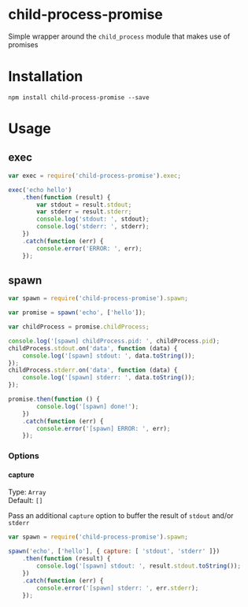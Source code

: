 child-process-promise
=====================

Simple wrapper around the `child_process` module that makes use of promises

# Installation
```
npm install child-process-promise --save
```

# Usage

## exec
```javascript
var exec = require('child-process-promise').exec;

exec('echo hello')
    .then(function (result) {
        var stdout = result.stdout;
        var stderr = result.stderr;
        console.log('stdout: ', stdout);
        console.log('stderr: ', stderr);
    })
    .catch(function (err) {
        console.error('ERROR: ', err);
    });
```

## spawn
```javascript
var spawn = require('child-process-promise').spawn;

var promise = spawn('echo', ['hello']);

var childProcess = promise.childProcess;

console.log('[spawn] childProcess.pid: ', childProcess.pid);
childProcess.stdout.on('data', function (data) {
    console.log('[spawn] stdout: ', data.toString());
});
childProcess.stderr.on('data', function (data) {
    console.log('[spawn] stderr: ', data.toString());
});

promise.then(function () {
        console.log('[spawn] done!');
    })
    .catch(function (err) {
        console.error('[spawn] ERROR: ', err);
    });
```
### Options

#### capture
Type: `Array`  
Default: `[]`

Pass an additional `capture` option to buffer the result of `stdout` and/or `stderr`

```javascript
var spawn = require('child-process-promise').spawn;

spawn('echo', ['hello'], { capture: [ 'stdout', 'stderr' ]})
    .then(function (result) {
        console.log('[spawn] stdout: ', result.stdout.toString());
    })
    .catch(function (err) {
        console.error('[spawn] stderr: ', err.stderr);
    });
```
